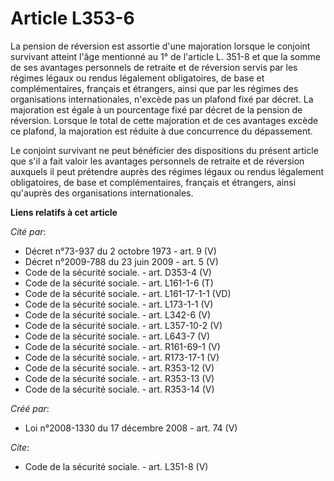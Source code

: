 # Article L353-6

La pension de réversion est assortie d'une majoration lorsque le conjoint survivant atteint l'âge mentionné au 1° de
l'article L. 351-8 et que la somme de ses avantages personnels de retraite et de réversion servis par les régimes légaux ou
rendus légalement obligatoires, de base et complémentaires, français et étrangers, ainsi que par les régimes des
organisations internationales, n'excède pas un plafond fixé par décret. La majoration est égale à un pourcentage fixé par
décret de la pension de réversion. Lorsque le total de cette majoration et de ces avantages excède ce plafond, la majoration
est réduite à due concurrence du dépassement. 

Le conjoint survivant ne peut bénéficier des dispositions du présent article que s'il a fait valoir les avantages personnels
de retraite et de réversion auxquels il peut prétendre auprès des régimes légaux ou rendus légalement obligatoires, de base
et complémentaires, français et étrangers, ainsi qu'auprès des organisations internationales.

**Liens relatifs à cet article**

_Cité par_:

  - Décret n°73-937 du 2 octobre 1973 - art. 9 (V)
  - Décret n°2009-788 du 23 juin 2009 - art. 5 (V)
  - Code de la sécurité sociale. - art. D353-4 (V)
  - Code de la sécurité sociale. - art. L161-1-6 (T)
  - Code de la sécurité sociale. - art. L161-17-1-1 (VD)
  - Code de la sécurité sociale. - art. L173-1-1 (V)
  - Code de la sécurité sociale. - art. L342-6 (V)
  - Code de la sécurité sociale. - art. L357-10-2 (V)
  - Code de la sécurité sociale. - art. L643-7 (V)
  - Code de la sécurité sociale. - art. R161-69-1 (V)
  - Code de la sécurité sociale. - art. R173-17-1 (V)
  - Code de la sécurité sociale. - art. R353-12 (V)
  - Code de la sécurité sociale. - art. R353-13 (V)
  - Code de la sécurité sociale. - art. R353-14 (V)

_Créé par_:

  - Loi n°2008-1330 du 17 décembre 2008 - art. 74 (V)

_Cite_:

  - Code de la sécurité sociale. - art. L351-8 (V)
